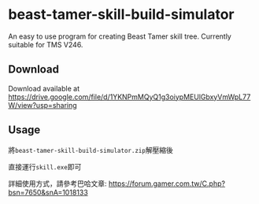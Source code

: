 # beast-tamer-skill-build-simulator

An easy to use program for creating Beast Tamer skill tree.
Currently suitable for TMS V246.

## Download

Download available at <https://drive.google.com/file/d/1YKNPmMQyQ1g3oiypMEUlGbxyVmWpL77W/view?usp=sharing>

## Usage

將`beast-tamer-skill-build-simulator.zip`解壓縮後

直接運行`skill.exe`即可

詳細使用方式，請參考巴哈文章: <https://forum.gamer.com.tw/C.php?bsn=7650&snA=1018133>